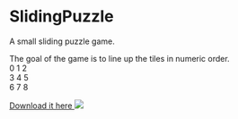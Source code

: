 # SlidingPuzzle
A small sliding puzzle game.
  
The goal of the game is to line up the tiles in numeric order.  
0 1 2  
3 4 5  
6 7 8  
  
[Download it here ![](http://i.imgur.com/6OIg23a.png)](https://mega.nz/#!PQgEEThS!6xy_atrEjWVCRYV8-r67y5MR9r4AegfDAS32W3mLdJo)


